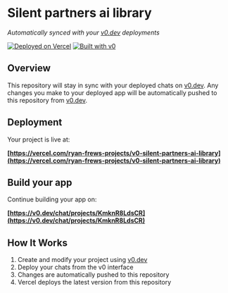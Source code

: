 # Silent partners ai library

*Automatically synced with your [v0.dev](https://v0.dev) deployments*

[![Deployed on Vercel](https://img.shields.io/badge/Deployed%20on-Vercel-black?style=for-the-badge&logo=vercel)](https://vercel.com/ryan-frews-projects/v0-silent-partners-ai-library)
[![Built with v0](https://img.shields.io/badge/Built%20with-v0.dev-black?style=for-the-badge)](https://v0.dev/chat/projects/KmknR8LdsCR)

## Overview

This repository will stay in sync with your deployed chats on [v0.dev](https://v0.dev).
Any changes you make to your deployed app will be automatically pushed to this repository from [v0.dev](https://v0.dev).

## Deployment

Your project is live at:

**[https://vercel.com/ryan-frews-projects/v0-silent-partners-ai-library](https://vercel.com/ryan-frews-projects/v0-silent-partners-ai-library)**

## Build your app

Continue building your app on:

**[https://v0.dev/chat/projects/KmknR8LdsCR](https://v0.dev/chat/projects/KmknR8LdsCR)**

## How It Works

1. Create and modify your project using [v0.dev](https://v0.dev)
2. Deploy your chats from the v0 interface
3. Changes are automatically pushed to this repository
4. Vercel deploys the latest version from this repository